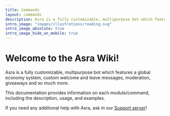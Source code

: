 ```yaml
---
title: Commands
layout: commands
description: Asra is a fully customizable, multipurpose bot which features a global economy system, custom welcome and leave messages, moderation, giveaways and so much more.This documentation provides information on each module/command, including the description, usage, and examples.If you need any additional help with Asra, ask in our [Support server](https://asraparadise.github.io/support/)!
intro_image: "images/illustrations/reading.svg"
intro_image_absolute: true
intro_image_hide_on_mobile: true
---
```


# Welcome to the Asra Wiki!

Asra is a fully customizable, multipurpose bot which features a global economy system, custom welcome and leave messages, moderation, giveaways and so much more.

This documentation provides information on each module/command, including the description, usage, and examples.

If you need any additional help with Asra, ask in our [Support server](https://asraparadise.github.io/support/)!